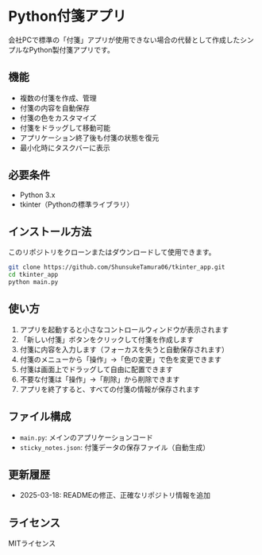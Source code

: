 # Python付箋アプリ

会社PCで標準の「付箋」アプリが使用できない場合の代替として作成したシンプルなPython製付箋アプリです。

## 機能

- 複数の付箋を作成、管理
- 付箋の内容を自動保存
- 付箋の色をカスタマイズ
- 付箋をドラッグして移動可能
- アプリケーション終了後も付箋の状態を復元
- 最小化時にタスクバーに表示

## 必要条件

- Python 3.x
- tkinter（Pythonの標準ライブラリ）

## インストール方法

このリポジトリをクローンまたはダウンロードして使用できます。

```bash
git clone https://github.com/ShunsukeTamura06/tkinter_app.git
cd tkinter_app
python main.py
```

## 使い方

1. アプリを起動すると小さなコントロールウィンドウが表示されます
2. 「新しい付箋」ボタンをクリックして付箋を作成します
3. 付箋に内容を入力します（フォーカスを失うと自動保存されます）
4. 付箋のメニューから「操作」→「色の変更」で色を変更できます
5. 付箋は画面上でドラッグして自由に配置できます
6. 不要な付箋は「操作」→「削除」から削除できます
7. アプリを終了すると、すべての付箋の情報が保存されます

## ファイル構成

- `main.py`: メインのアプリケーションコード
- `sticky_notes.json`: 付箋データの保存ファイル（自動生成）

## 更新履歴

- 2025-03-18: READMEの修正、正確なリポジトリ情報を追加

## ライセンス

MITライセンス